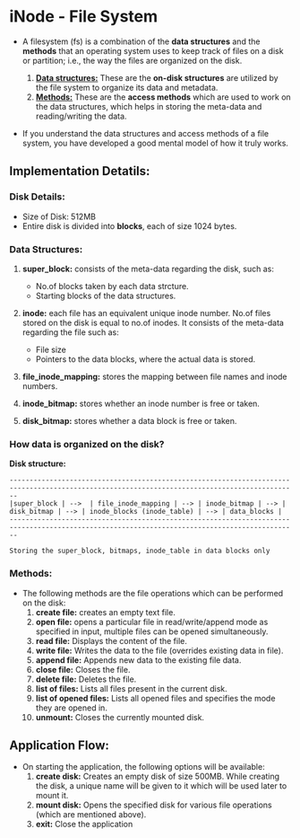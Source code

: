 # iNode - File System

- A filesystem (fs) is a combination of the <b>data structures</b> and the <b>methods</b> that an operating system uses to keep track of files on a disk or partition; i.e., the way the files are organized on the disk.

    1) <u><b>Data structures:</b></u> These are the <b>on-disk structures</b> are utilized by the file system to organize its data and metadata.
    2) <u><b>Methods:</b></u> These are the <b>access methods</b> which are used to work on the data structures, which helps in storing the meta-data and reading/writing the data.

- If you understand the data structures and access methods of a file system, you have developed a good mental model of how it truly works.

## Implementation Detatils:

### Disk Details:
- Size of Disk: 512MB
- Entire disk is divided into <b>blocks</b>, each of size 1024 bytes.

### Data Structures:
1) <b>super_block:</b> consists of the meta-data regarding the disk, such as:

    - No.of blocks taken by each data strcture.
    - Starting blocks of the data structures.

2) <b>inode:</b> each file has an equivalent unique inode number. No.of files stored on the disk is equal to no.of inodes. It consists of the meta-data regarding the file such as:
    - File size
    - Pointers to the data blocks, where the actual data is stored.

3) <b>file_inode_mapping:</b> stores the mapping between file names and inode numbers.

4) <b>inode_bitmap:</b> stores whether an inode number is free or taken.

5) <b>disk_bitmap:</b> stores whether a data block is free or taken.


### How data is organized on the disk?

<b>Disk structure:</b>

    ----------------------------------------------------------------------------------------------------------------------------------------------
    |super_block | -->  | file_inode_mapping | --> | inode_bitmap | --> | disk_bitmap | --> | inode_blocks (inode_table) | --> | data_blocks |
    ----------------------------------------------------------------------------------------------------------------------------------------------

    Storing the super_block, bitmaps, inode_table in data blocks only

### Methods:
- The following methods are the file operations which can be performed on the disk:
    1. <b>create file:</b> creates an empty text file.
    2. <b>open file:</b> opens a particular file in read/write/append mode as specified in input,
    multiple files can be opened simultaneously.
    3. <b>read file:</b> Displays the content of the file.
    4. <b>write file:</b> Writes the data to the file (overrides existing data in file).
    5. <b>append file:</b> Appends new data to the existing file data.
    6. <b>close file:</b> Closes the file.
    7. <b>delete file:</b> Deletes the file.
    8. <b>list of files:</b> Lists all files present in the current disk.
    9. <b>list of opened files:</b> Lists all opened files and specifies the mode they are opened in.
    10. <b>unmount:</b> Closes the currently mounted disk. 

## Application Flow:
- On starting the application, the following options will be available:
    1) <b>create disk:</b> Creates an empty disk of size 500MB.
    While creating the disk, a unique name will be given to it which will be used later to mount it.
    2) <b>mount disk:</b> Opens the specified disk for various file operations (which are mentioned above).
    3) <b>exit:</b> Close the application